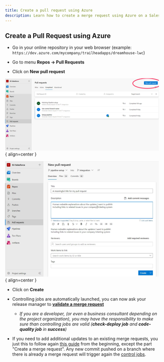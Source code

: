```yaml
---
title: Create a pull request using Azure
description: Learn how to create a merge request using Azure on a Salesforce CI/CD project
---
```

<!-- markdownlint-disable MD013 -->

## Create a Pull Request using Azure

- Go in your online repository in your web browser (example: `https://dev.azure.com/mycompany/trailheadapps/dreamhouse-lwc`)

- Go to menu **Repos -> Pull Requests**

- Click on  **New pull request**

![](assets/images/azure-pull-request-1.jpg){ align=center }

![](assets/images/azure-pull-request-2.jpg){ align=center }

- Click on **Create**

- Controlling jobs are automatically launched, you can now ask your release manager to [**validate a merge request**](salesforce-ci-cd-validate-merge-request.md)
  - _If you are a developer, (or even a business consultant depending on the project organization), you may have the responsibility to make sure than controlling jobs are valid (**check-deploy job** and **code-quality job** in **success**)_

- If you need to add additional updates to an existing merge requests, you just this to follow again [this guide](salesforce-ci-cd-publish-task.md) from the beginning, except the part "Create a merge request". Any new commit pushed on a branch where there is already a merge request will trigger again the [control jobs](salesforce-ci-cd-validate-merge-request.md#control-jobs).




